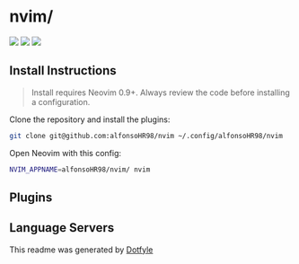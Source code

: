 # nvim/

<a href="https://dotfyle.com/alfonsoHR98/nvim"><img src="https://dotfyle.com/alfonsoHR98/nvim/badges/plugins?style=flat" /></a>
<a href="https://dotfyle.com/alfonsoHR98/nvim"><img src="https://dotfyle.com/alfonsoHR98/nvim/badges/leaderkey?style=flat" /></a>
<a href="https://dotfyle.com/alfonsoHR98/nvim"><img src="https://dotfyle.com/alfonsoHR98/nvim/badges/plugin-manager?style=flat" /></a>

## Install Instructions

 > Install requires Neovim 0.9+. Always review the code before installing a configuration.

Clone the repository and install the plugins:

```sh
git clone git@github.com:alfonsoHR98/nvim ~/.config/alfonsoHR98/nvim
```

Open Neovim with this config:

```sh
NVIM_APPNAME=alfonsoHR98/nvim/ nvim
```

## Plugins

## Language Servers

 This readme was generated by [Dotfyle](https://dotfyle.com)
